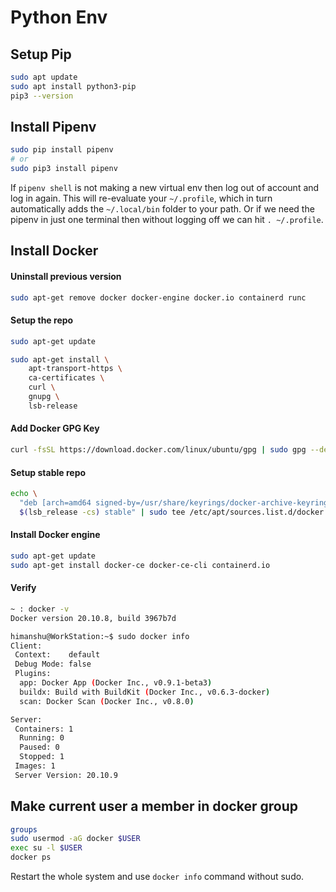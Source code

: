 # Python Env

## Setup Pip

```bash
sudo apt update
sudo apt install python3-pip
pip3 --version
```

## Install Pipenv

```bash
sudo pip install pipenv
# or
sudo pip3 install pipenv
```

If `pipenv shell` is not making a new virtual env then log out of account and log in again. This will re-evaluate your `~/.profile`, which in turn automatically adds the `~/.local/bin` folder to your path. Or if we need the pipenv in just one terminal then without logging off we can hit `. ~/.profile`.

## Install Docker

#### Uninstall previous version

```bash
sudo apt-get remove docker docker-engine docker.io containerd runc
```

#### Setup the repo

```bash
sudo apt-get update

sudo apt-get install \
	apt-transport-https \
	ca-certificates \
	curl \
	gnupg \
	lsb-release
```

#### Add Docker GPG Key

```bash
curl -fsSL https://download.docker.com/linux/ubuntu/gpg | sudo gpg --dearmor -o /usr/share/keyrings/docker-archive-keyring.gpg
```

#### Setup stable repo

```bash
echo \
  "deb [arch=amd64 signed-by=/usr/share/keyrings/docker-archive-keyring.gpg] https://download.docker.com/linux/ubuntu \
  $(lsb_release -cs) stable" | sudo tee /etc/apt/sources.list.d/docker.list > /dev/null
```

#### Install Docker engine

```bash
sudo apt-get update
sudo apt-get install docker-ce docker-ce-cli containerd.io
```

#### Verify

```bash
~ : docker -v
Docker version 20.10.8, build 3967b7d
```

```bash
himanshu@WorkStation:~$ sudo docker info
Client:
 Context:    default
 Debug Mode: false
 Plugins:
  app: Docker App (Docker Inc., v0.9.1-beta3)
  buildx: Build with BuildKit (Docker Inc., v0.6.3-docker)
  scan: Docker Scan (Docker Inc., v0.8.0)

Server:
 Containers: 1
  Running: 0
  Paused: 0
  Stopped: 1
 Images: 1
 Server Version: 20.10.9
```

## Make current user a member in docker group

```bash
groups
sudo usermod -aG docker $USER
exec su -l $USER
docker ps
```

Restart the whole system and use `docker info` command without sudo.
